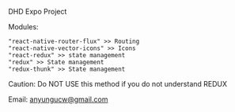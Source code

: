 DHD Expo Project

Modules:
	
	"react-native-router-flux" >> Routing
	"react-native-vector-icons" >> Icons
	"react-redux" >> state management
	"redux" >> State management
	"redux-thunk" >> State management


Caution: Do NOT USE this method if you do not understand REDUX

Email: anyungucw@gmail.com 
